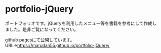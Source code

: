 # portfolio-jQuery

ポートフォリオです。jQueryを利用したメニュー等を書籍を参考にして作成しました。是非ご覧になってください。

github pagesにて公開しています。
URL→https://marudan55.github.io/portfolio-jQuery/
